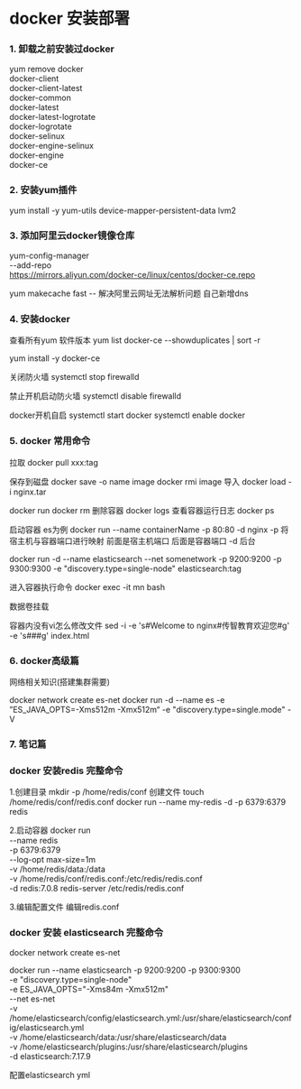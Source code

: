 # docker 安装部署

### 1. 卸载之前安装过docker

yum remove docker \
docker-client \
docker-client-latest \
docker-common \
docker-latest \
docker-latest-logrotate \
docker-logrotate \
docker-selinux \
docker-engine-selinux \
docker-engine \
docker-ce

### 2. 安装yum插件

yum install -y yum-utils device-mapper-persistent-data lvm2

### 3. 添加阿里云docker镜像仓库

yum-config-manager \
--add-repo \
https://mirrors.aliyun.com/docker-ce/linux/centos/docker-ce.repo

yum makecache fast
-- 解决阿里云网址无法解析问题
自己新增dns

### 4. 安装docker

查看所有yum 软件版本
yum list docker-ce --showduplicates | sort -r

yum install -y docker-ce

关闭防火墙
systemctl stop firewalld

禁止开机启动防火墙
systemctl disable firewalld

docker开机自启 
systemctl start docker
systemctl enable docker

### 5. docker 常用命令

拉取
docker pull xxx:tag

保存到磁盘
docker save -o name image
docker rmi image
导入
docker load -i nginx.tar

docker run 
docker rm 删除容器
docker logs 查看容器运行日志
docker ps

启动容器 es为例
docker run --name containerName -p 80:80 -d nginx
-p 将宿主机与容器端口进行映射 前面是宿主机端口 后面是容器端口
-d 后台

docker run -d --name elasticsearch --net somenetwork -p 9200:9200 -p 9300:9300 -e "discovery.type=single-node" elasticsearch:tag

进入容器执行命令
docker exec -it mn bash

数据卷挂载

容器内没有vi怎么修改文件
sed -i -e 's#Welcome to nginx#传智教育欢迎您#g' -e 's#<head>#<head><meta charset="utf-8">#g' index.html

### 6. docker高级篇

网络相关知识(搭建集群需要)

docker network create es-net
docker run -d --name es 
        -e ”ES_JAVA_OPTS=-Xms512m -Xmx512m“
        -e "discovery.type=single.mode"
        -V
        

### 7. 笔记篇

### docker 安装redis 完整命令

1.创建目录
mkdir -p /home/redis/conf
创建文件
touch /home/redis/conf/redis.conf
docker run --name my-redis -d -p 6379:6379 redis

2.启动容器
docker run \
--name redis \
-p 6379:6379 \
--log-opt max-size=1m \
-v /home/redis/data:/data \
-v /home/redis/conf/redis.conf:/etc/redis/redis.conf \
-d redis:7.0.8 redis-server /etc/redis/redis.conf 

3.编辑配置文件
编辑redis.conf

### docker 安装 elasticsearch 完整命令

docker network create es-net

docker run --name elasticsearch -p 9200:9200  -p 9300:9300 \
-e "discovery.type=single-node" \
-e ES_JAVA_OPTS="-Xms84m -Xmx512m" \
--net es-net \
-v /home/elasticsearch/config/elasticsearch.yml:/usr/share/elasticsearch/config/elasticsearch.yml \
-v /home/elasticsearch/data:/usr/share/elasticsearch/data \
-v /home/elasticsearch/plugins:/usr/share/elasticsearch/plugins \
-d elasticsearch:7.17.9

配置elasticsearch yml
